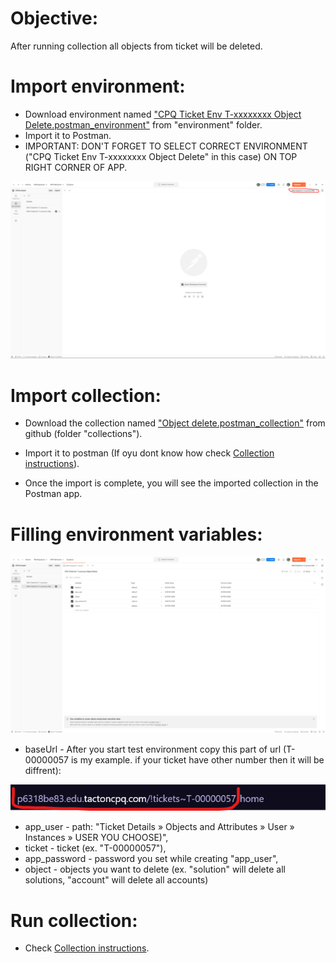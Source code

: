# Objective:

After running collection all objects from ticket will be deleted.

# Import environment:

  - Download environment named ["CPQ Ticket Env T-xxxxxxxx Object Delete.postman_environment"](enviroment/CPQ%20Ticket%20Env%20T-xxxxxxxx%20Object%20Delete.postman_environment.json) from "environment" folder.
  - Import it to Postman.
  - IMPORTANT: DON'T FORGET TO SELECT CORRECT ENVIRONMENT ("CPQ Ticket Env T-xxxxxxxx Object Delete" in this case) ON TOP RIGHT CORNER OF APP.

  ![pic1](images/correct-env.png)


# Import collection:​

  - Download the collection named ["Object delete.postman_collection"](collections/Object%20delete.postman_collection.json) from github (folder "collections").​
  
  - Import it to postman (If oyu dont know how check [Collection instructions](https://github.com/SzymonFromPoland/cpq-postman/blob/main/Collection%20%20instructions.md)). 
  
  - Once the import is complete, you will see the imported collection in the Postman app.​

# Filling environment variables:

![pic2](images/object-delete-env.png)

  - baseUrl - After you start test environment copy this part of url (T-00000057 is my example. if your ticket have other number then it will be diffrent):

![pic3](images/base-url.png)

  - app_user - path: "Ticket Details » Objects and Attributes » User » Instances » USER YOU CHOOSE)",
  - ticket - ticket (ex. "T-00000057"),
  - app_password - password you set while creating "app_user",
  - object - objects you want to delete (ex. "solution" will delete all solutions, "account" will delete all accounts)

# Run collection:

  - Check [Collection instructions](Collection%20%20instructions.md).
